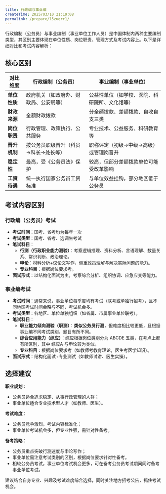 ```yaml
---
title: 行政编与事业编
createTime: 2025/03/10 21:19:08
permalink: /prepare/l5zuqrr1/
---
```


行政编制（公务员）与事业编制（事业单位工作人员）是中国体制内两种主要编制类型，其区别主要体现在单位性质、岗位职责、管理方式及考试内容上。以下是详细对比和考试内容解析：


## 核心区别

| **对比维度**       | **行政编制（公务员）**                          | **事业编制（事业单位）**                      |
|--------------------|-----------------------------------------------|---------------------------------------------|
| **单位性质**       | 政府机关（如政府办、财政局、公安局等）            | 公益性单位（如学校、医院、科研院所、文化馆等） |
| **财政来源**       | 全额财政拨款                                   | 分全额拨款、差额拨款、自收自支三类            |
| **岗位职责**       | 行政管理、政策执行、公共服务                   | 专业技术、公益服务、科研教育等                |
| **晋升机制**       | 按公务员职级晋升（科员→科长→处长等）             | 职称评定（初级→中级→高级）或管理岗晋升         |
| **稳定性**         | 最高，受《公务员法》保护                        | 较高，但部分差额拨款单位可能受改革影响         |
| **工资待遇**       | 统一执行国家公务员工资标准                      | 与单位效益挂钩，部分地区低于公务员             |


## 考试内容区别

### 行政编（公务员）考试
- **考试时间**：国考、省考均为每年一次
- **考试类型**：国考、省考、选调生考试
- **笔试科目**：
    - **行测（行政职业能力测验）**：考察逻辑推理、资料分析、言语理解、数量关系、常识判断、政治理论。
    - **申论**：材料分析+议论文写作，侧重政策理解与解决实际问题的能力。
    - **专业科目**：根据岗位要求考。
- **面试形式**：以结构化面试为主，考察综合分析、组织协调、应急应变等能力。

### 事业编考试
- **考试时间**：通常来说，事业单位每季度均有考试（联考或单独行招考），且不同地区考试时间会略与不同，考试机会多。
- **考试类型**：各地区、单位单独组织（如省属、市属事业单位联考）。
- **笔试科目**：
    - **职业能力倾向测验（职测）**：**类似公务员行测**，但难度相比较更低，且根据 事业编不同考试类别，题目有所不同。
    - **综合应用能力（综应）**：综应根据岗位类别分为 ABCDE 五类，在考点上都有所区别，其中 综应A 与申论较为类似。
    - **专业科目**：根据岗位要求考（如教师考教育理论，医生考医学知识）。
- **面试形式**：结构化面试+专业测试（如教师试讲、医生实操）。


## 选择建议
**职业规划**：  
- 公务员适合追求稳定、从事行政管理的人群；
- 事业单位适合专业技术型人才（如教师、医生）。

**考试难度**：    
- 公务员竞争激烈，考试内容标准化；
- 事业单位考试机会多，但专业性强，需针对性备考。

**备考策略**：  
- 公务员重点突破行测速度与申论写作；
- 事业单位需注意考试类别的区别，根据岗位要求针对性备考。
- 相较公务员考试，事业单位考试机会更多，可在备考公务员考试期间同时备考事业单位考试。


建议结合自身专业、兴趣及考试难度综合选择，同时关注地方招考公告，抓住考试机会。
